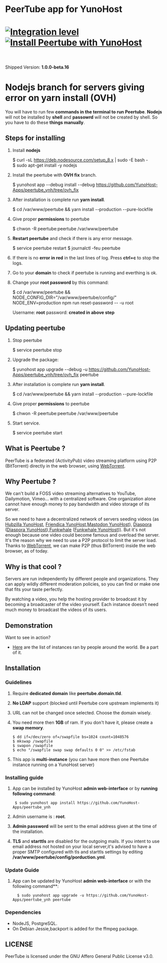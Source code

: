 # PeerTube app for YunoHost

[![Integration level](https://dash.yunohost.org/integration/peertube.svg)](https://ci-apps.yunohost.org/jenkins/job/peertube%20%28Community%29/lastBuild/consoleFull)  
[![Install Peertube with YunoHost](https://install-app.yunohost.org/install-with-yunohost.png)](https://install-app.yunohost.org/?app=peertube)<br><br>
=======

Shipped Version: **1.0.0-beta.16**

# Nodejs branch for servers giving error on yarn install (OVH)

You will have to run few **commands in the terminal to run Peertube**. **Nodejs** will not be installed by **shell** and **passowrd** will not be created by shell. So you have to do these **things manually**.

## Steps for installing

1. Install **nodejs**
   
    $ curl -sL https://deb.nodesource.com/setup_8.x | sudo -E bash - <br>
    $ sudo apt-get install -y nodejs
1. Install the peertube with **OVH fix** branch.

    $ yunohost app --debug install --debug https://github.com/YunoHost-Apps/peertube_ynh/tree/ovh_fix
1. After installation is complete run **yarn install**.
    
    $ cd /var/www/peertube && yarn install --production --pure-lockfile
1. Give proper **permissions** to peertube

    $ chwon -R peertube:peertube /var/www/peertube
1. **Restart peertube** and check if there is any error message.

    $ service peertube restart
    $ journalctl -feu peertube
1. If there is no **error in red** in the last lines of log. Press **ctrl+c** to stop the logs.
1. Go to your **domain** to check if peertube is running and everthing is ok.
1. Change your **root password** by this command:
    
    $ cd /var/www/peertube && NODE_CONFIG_DIR="/var/www/peertube/config/" NODE_ENV=production npm run reset-password -- -u root
    
    Username: **root**
    password: **created in above step**
    
## Updating peertube
1. Stop peertube
  
    $ service peertube stop
1. Upgrade the package:
    
    $ yunohost app upgrade --debug -u https://github.com/YunoHost-Apps/peertube_ynh/tree/ovh_fix peertube
1. After installation is complete run **yarn install**.
    
    $ cd /var/www/peertube && yarn install --production --pure-lockfile
1. Give proper **permissions** to peertube
    
    $ chwon -R peertube:peertube /var/www/peertube
1. Start service.
   
    $ service peertube start
    

## What is Peertube ?
PeerTube is a federated (ActivityPub) video streaming platform using P2P (BitTorrent) directly in the web browser, using <a href="https://github.com/feross/webtorrent">WebTorrent</a>.

 ## Why Peertube ?

We can't build a FOSS video streaming alternatives to YouTube, Dailymotion, Vimeo... with a centralized software. One organization alone cannot have enough money to pay bandwidth and video storage of its server.

So we need to have a decentralized network of servers seeding videos  (as [Hubzilla YunoHost](https://github.com/YunoHost-Apps/hubzilla_ynh), [Friendica YunoHost](https://github.com/YunoHost-Apps/friendica_ynh),[Mastodon YunoHost](https://github.com/YunoHost-Apps/mastodon_ynh)), [Diaspora](https://github.com/diaspora/diaspora) ([Diaspora YunoHost](https://github.com/YunoHost-Apps/diaspora_ynh)),[Funkwhale](https://funkwhale.audio) ([Funkwhale YunoHost](https://github.com/YunoHost-Apps/funkwhale_ynh))).
But it's not enough because one video could become famous and overload the server.
It's the reason why we need to use a P2P protocol to limit the server load.
Thanks to [WebTorrent](https://github.com/feross/webtorrent), we can make P2P (thus BitTorrent) inside the web browser, as of today.

## Why is that cool ?
Servers are run independently by different people and organizations. They can apply wildly different moderation policies, so you can find or make one that fits your taste perfectly.

By watching a video, you help the hosting provider to broadcast it by becoming a broadcaster of the video yourself. Each instance doesn’t need much money to broadcast the videos of its users.

## Demonstration

Want to see in action?

   * [Here](http://peertube.cpy.re) are the list of instances ran by people around the world. Be a part of it.
   

## Installation

### Guidelines 

 1. Require **dedicated domain** like **peertube.domain.tld**.
 1. **No LDAP** support (blocked until Peertube core upstream implements it)
 1. URL can not be changed once selected. Choose the domain wisely.
 1. You need more then **1GB** of ram. If you don't have it, please create a **swap memory**.
 
        $ dd if=/dev/zero of=/swapfile bs=1024 count=1048576
        $ mkswap /swapfile
        $ swapon /swapfile
        $ echo "/swapfile swap swap defaults 0 0" >> /etc/fstab
 1. This app is **multi-instance** (you can have more then one Peertube instance running on a YunoHost server)
   
### Installing guide

 1. App can be installed by YunoHost **admin web-interface** or by **running following command**:

         $ sudo yunohost app install https://github.com/YunoHost-Apps/peertube_ynh
 1. Admin username is : **root**.
 1. **Admin password** will be sent to the email address given at the time of the installation.
 1. **TLS** and **starttls** are disabled for the outgoing mails. If you intent to use email address not hosted on your local server,it's advised to have a proper SMTP configured with tls and starttls settings by editing **/var/www/peertube/config/porduction.yml**.
 
 ### Update Guide
 1. App can be updated by YunoHost **admin web-interface** or with the following command**:
          
          $ sudo yunohost app upgrade -u https://github.com/YunoHost-Apps/peertube_ynh peertube


### Dependencies

  * NodeJS, PostgreSQL.
  * On Debian Jessie,backport is added for the ffmpeg package.

## LICENSE

PeerTube is licensed under the GNU Affero General Public License v3.0.
